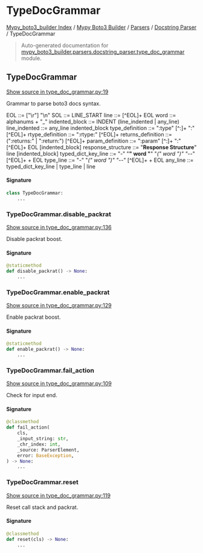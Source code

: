 # TypeDocGrammar

[Mypy_boto3_builder Index](../../../README.md#mypy_boto3_builder-index) /
[Mypy Boto3 Builder](../../index.md#mypy-boto3-builder) /
[Parsers](../index.md#parsers) /
[Docstring Parser](./index.md#docstring-parser) /
TypeDocGrammar

> Auto-generated documentation for [mypy_boto3_builder.parsers.docstring_parser.type_doc_grammar](https://github.com/youtype/mypy_boto3_builder/blob/main/mypy_boto3_builder/parsers/docstring_parser/type_doc_grammar.py) module.

## TypeDocGrammar

[Show source in type_doc_grammar.py:19](https://github.com/youtype/mypy_boto3_builder/blob/main/mypy_boto3_builder/parsers/docstring_parser/type_doc_grammar.py#L19)

Grammar to parse boto3 docs syntax.

EOL ::= ["\r"] "\n"
SOL ::= LINE_START
line ::= [^EOL]+ EOL
word ::= alphanums + "_"
indented_block ::= INDENT (line_indented | any_line)
line_indented ::= any_line indented_block
type_definition ::= ":type" [^:]+ ":" [^EOL]+
rtype_definition ::= ":rtype:" [^EOL]+
returns_definition ::= (":returns:" | ":return:") [^EOL]+
param_definition ::= ":param" [^:]+ ":" [^EOL]+ EOL [indented_block]
response_structure ::= "**Response Structure**" line [indented_block]
typed_dict_key_line ::= "-" "**" word "**" "*(" word ")" "--*" [^EOL]+ + EOL
type_line ::= "-" "*(" word ")" "--*" [^EOL]+ + EOL
any_line ::= typed_dict_key_line | type_line | line

#### Signature

```python
class TypeDocGrammar:
    ...
```

### TypeDocGrammar.disable_packrat

[Show source in type_doc_grammar.py:136](https://github.com/youtype/mypy_boto3_builder/blob/main/mypy_boto3_builder/parsers/docstring_parser/type_doc_grammar.py#L136)

Disable packrat boost.

#### Signature

```python
@staticmethod
def disable_packrat() -> None:
    ...
```

### TypeDocGrammar.enable_packrat

[Show source in type_doc_grammar.py:129](https://github.com/youtype/mypy_boto3_builder/blob/main/mypy_boto3_builder/parsers/docstring_parser/type_doc_grammar.py#L129)

Enable packrat boost.

#### Signature

```python
@staticmethod
def enable_packrat() -> None:
    ...
```

### TypeDocGrammar.fail_action

[Show source in type_doc_grammar.py:109](https://github.com/youtype/mypy_boto3_builder/blob/main/mypy_boto3_builder/parsers/docstring_parser/type_doc_grammar.py#L109)

Check for input end.

#### Signature

```python
@classmethod
def fail_action(
    cls,
    _input_string: str,
    _chr_index: int,
    _source: ParserElement,
    error: BaseException,
) -> None:
    ...
```

### TypeDocGrammar.reset

[Show source in type_doc_grammar.py:119](https://github.com/youtype/mypy_boto3_builder/blob/main/mypy_boto3_builder/parsers/docstring_parser/type_doc_grammar.py#L119)

Reset call stack and packrat.

#### Signature

```python
@classmethod
def reset(cls) -> None:
    ...
```
